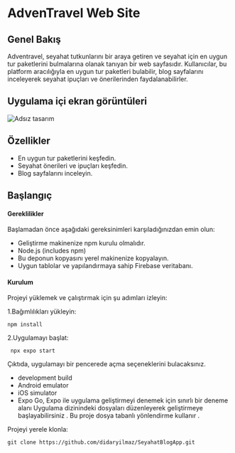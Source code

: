 # AdvenTravel Web Site

## Genel Bakış


Adventravel, seyahat tutkunlarını bir araya getiren ve seyahat için en uygun tur paketlerini bulmalarına olanak tanıyan bir web sayfasıdır. Kullanıcılar, bu platform aracılığıyla en uygun tur paketleri bulabilir,  blog sayfalarını inceleyerek seyahat ipuçları ve önerilerinden faydalanabilirler.

## Uygulama içi ekran görüntüleri
![Adsız tasarım](https://github.com/user-attachments/assets/fdc4cd7b-f67a-48af-9581-df66cb9303b4)

## Özellikler

- En uygun tur paketlerini keşfedin.
- Seyahat önerileri ve ipuçları keşfedin.
- Blog sayfalarını inceleyin.

## Başlangıç

#### Gereklilikler
Başlamadan önce aşağıdaki gereksinimleri karşıladığınızdan emin olun:

- Geliştirme makinenize npm kurulu olmalıdır.
- Node.js (includes npm)
- Bu deponun kopyasını yerel makinenize kopyalayın.
- Uygun tablolar ve yapılandırmaya sahip Firebase veritabanı.

#### Kurulum
Projeyi yüklemek ve çalıştırmak için şu adımları izleyin:

1.Bağımlılıkları yükleyin:
```
npm install
```
2.Uygulamayı başlat:
```
 npx expo start
```
Çıktıda, uygulamayı bir pencerede açma seçeneklerini bulacaksınız.

- development build
- Android emulator
- iOS simulator
- Expo Go, Expo ile uygulama geliştirmeyi denemek için sınırlı bir deneme alanı
Uygulama dizinindeki dosyaları düzenleyerek geliştirmeye başlayabilirsiniz . Bu proje dosya tabanlı yönlendirme kullanır .

Projeyi yerele klonla:
```
git clone https://github.com/didaryilmaz/SeyahatBlogApp.git
```
